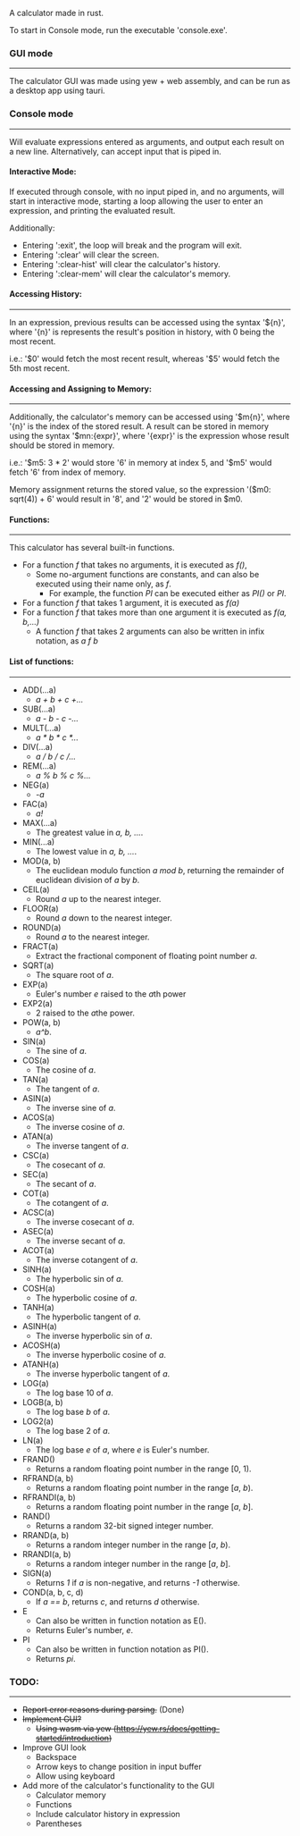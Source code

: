 A calculator made in rust.

To start in Console mode, run the executable 'console.exe'.

### GUI mode
---
The calculator GUI was made using yew + web assembly, and can be run as a desktop app using tauri.

### Console mode
---
Will evaluate expressions entered as arguments, and output each result on a new line. Alternatively, can accept input that is piped in.

#### Interactive Mode:
If executed through console, with no input piped in, and no arguments, will start in interactive mode, starting a loop allowing the user to enter an expression, and printing the evaluated result.

Additionally:
 - Entering ':exit', the loop will break and the program will exit.
 - Entering ':clear' will clear the screen. 
 - Entering ':clear-hist' will clear the calculator's history.
 - Entering ':clear-mem' will clear the calculator's memory.

#### Accessing History:
----
In an expression, previous results can be accessed using the syntax '\${n}', where '{n}' is represents the result's position in history, with 0 being the most recent.

i.e.: '\$0' would fetch the most recent result, whereas '\$5' would fetch the 5th most recent.

#### Accessing and Assigning to Memory:
----
Additionally, the calculator's memory can be accessed using '\$m{n}', where '{n}' is the index of the stored result. A result can be stored in memory using the syntax '\$mn:{expr}', where '{expr}' is the expression whose result should be stored in memory.

i.e.: '\$m5: 3 * 2' would store '6' in memory at index 5, and '\$m5' would fetch '6' from index of memory.

Memory assignment returns the stored value, so the expression '(\$m0: sqrt(4)) + 6' would result in '8', and '2' would be stored in \$m0.

#### Functions:
----
This calculator has several built-in functions.
  - For a function *f* that takes no arguments, it is executed as *f()*,
    - Some no-argument functions are constants, and can also be executed using their name only, as *f*.
      - For example, the function *PI* can be executed either as *PI()* or *PI*.
  - For a function *f* that takes 1 argument, it is executed as *f(a)*
  - For a function *f* that takes more than one argument it is executed as *f(a, b,...)*
    - A function *f* that takes 2 arguments can also be written in infix notation, as *a f b*

#### List of functions:
----
 - ADD(...a)
   - *a + b + c +...*
 - SUB(...a)
   - *a - b - c -...*
 - MULT(...a)
   - *a \* b \* c \*...*
 - DIV(...a)
   - *a / b / c /...*
 - REM(...a)
   - *a % b % c %...*
 - NEG(a)
   - *-a*
 - FAC(a)
   - *a!*
 - MAX(...a)
   - The greatest value in *a, b, ...*.
 - MIN(...a)
   - The lowest value in *a, b, ...*.
 - MOD(a, b)
   - The euclidean modulo function *a mod b*, returning the remainder of euclidean division of *a* by *b*.
 - CEIL(a)
   - Round *a* up to the nearest integer.
 - FLOOR(a)
   - Round *a* down to the nearest integer.
 - ROUND(a)
   - Round *a* to the nearest integer.
 - FRACT(a)
   - Extract the fractional component of floating point number *a*.
 - SQRT(a)
   - The square root of *a*.
 - EXP(a)
   - Euler's number *e* raised to the *a*th power
 - EXP2(a)
   - 2 raised to the *a*the power.
 - POW(a, b)
   - *a^b*.
 - SIN(a)
   - The sine of *a*.
 - COS(a)
   - The cosine of *a*.
 - TAN(a)
   - The tangent of *a*.
 - ASIN(a)
   - The inverse sine of *a*.
 - ACOS(a)
   - The inverse cosine of *a*.
 - ATAN(a)
   - The inverse tangent of *a*.
 - CSC(a)
   - The cosecant of *a*.
 - SEC(a)
   - The secant of *a*.
 - COT(a)
   - The cotangent of *a*.
 - ACSC(a)
   - The inverse cosecant of *a*.
 - ASEC(a)
   - The inverse secant of *a*.
 - ACOT(a)
   - The inverse cotangent of *a*.
 - SINH(a)
   - The hyperbolic sin of *a*.
 - COSH(a)
   - The hyperbolic cosine of *a*.
 - TANH(a)
   - The hyperbolic tangent of *a*.
 - ASINH(a)
   - The inverse hyperbolic sin of *a*.
 - ACOSH(a)
   - The inverse hyperbolic cosine of *a*.
 - ATANH(a)
   - The inverse hyperbolic tangent of *a*.
 - LOG(a)
   - The log base 10 of *a*.
 - LOGB(a, b)
   - The log base *b* of *a*.
 - LOG2(a)
   - The log base 2 of *a*.
 - LN(a)
   - The log base *e* of *a*, where *e* is Euler's number.
 - FRAND()
   - Returns a random floating point number in the range [0, 1).
 - RFRAND(a, b)
   - Returns a random floating point number in the range [*a*, *b*).
 - RFRANDI(a, b)
   - Returns a random floating point number in the range [*a*, *b*].
 - RAND()
   - Returns a random 32-bit signed integer number.
 - RRAND(a, b)
   - Returns a random integer number in the range [*a*, *b*).
 - RRANDI(a, b)
   - Returns a random integer number in the range [*a*, *b*].
 - SIGN(a)
   - Returns *1* if *a* is non-negative, and returns *-1* otherwise.
 - COND(a, b, c, d)
   - If *a == b*, returns *c*, and returns *d* otherwise.
 - E
   - Can also be written in function notation as E().
   - Returns Euler's number, *e*.
 - PI
   - Can also be written in function notation as PI().
   - Returns *pi*.

### TODO:
----
  - ~~Report error reasons during parsing.~~ (Done)
  - ~~Implement GUI?~~
    - ~~Using wasm via yew (https://yew.rs/docs/getting-started/introduction)~~
  - Improve GUI look
    - Backspace
    - Arrow keys to change position in input buffer
    - Allow using keyboard
  - Add more of the calculator's functionality to the GUI
    - Calculator memory
    - Functions
    - Include calculator history in expression
    - Parentheses